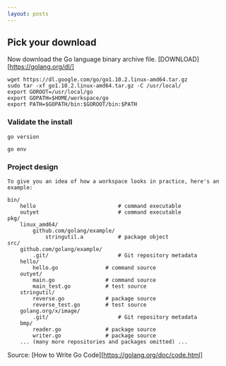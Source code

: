```yaml
---
layout: posts
---
```


## Pick your download

Now download the Go language binary archive file. [DOWNLOAD][https://golang.org/dl/] 

```
wget https://dl.google.com/go/go1.10.2.linux-amd64.tar.gz
sudo tar -xf go1.10.2.linux-amd64.tar.gz -C /usr/local/
export GOROOT=/usr/local/go
export GOPATH=$HOME/workspace/go
export PATH=$GOPATH/bin:$GOROOT/bin:$PATH
```

### Validate the install

```
go version

go env
```

### Project design

```
To give you an idea of how a workspace looks in practice, here's an example:

bin/
    hello                          # command executable
    outyet                         # command executable
pkg/
    linux_amd64/
        github.com/golang/example/
            stringutil.a           # package object
src/
    github.com/golang/example/
        .git/                      # Git repository metadata
	hello/
	    hello.go               # command source
	outyet/
	    main.go                # command source
	    main_test.go           # test source
	stringutil/
	    reverse.go             # package source
	    reverse_test.go        # test source
    golang.org/x/image/
        .git/                      # Git repository metadata
	bmp/
	    reader.go              # package source
	    writer.go              # package source
    ... (many more repositories and packages omitted) ...

```

Source: [How to Write Go Code][https://golang.org/doc/code.html]
